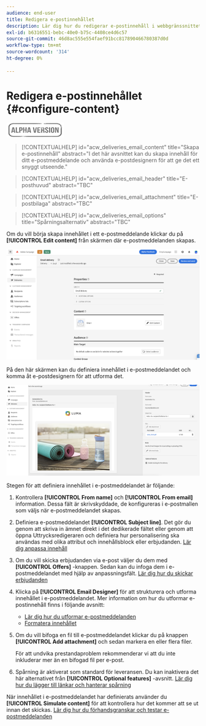 ```yaml
---
audience: end-user
title: Redigera e-postinnehållet
description: Lär dig hur du redigerar e-postinnehåll i webbgränssnittet för Campaign
exl-id: b6316551-bebc-40e0-b75c-4408ce4d6c57
source-git-commit: 46d8ac555e554faef91bcc817890466780387d0d
workflow-type: tm+mt
source-wordcount: '314'
ht-degree: 0%

---
```


# Redigera e-postinnehållet {#configure-content}

![](../assets/do-not-localize/badge.png)

>[!CONTEXTUALHELP]
>id="acw_deliveries_email_content"
>title="Skapa e-postinnehåll"
>abstract="I det här avsnittet kan du skapa innehåll för ditt e-postmeddelande och använda e-postdesignern för att ge det ett snyggt utseende."

>[!CONTEXTUALHELP]
>id="acw_deliveries_email_header"
>title="E-posthuvud"
>abstract="TBC"

>[!CONTEXTUALHELP]
>id="acw_deliveries_email_attachment"
>title="E-postbilaga"
>abstract="TBC"

>[!CONTEXTUALHELP]
>id="acw_deliveries_email_options"
>title="Spårningsalternativ"
>abstract="TBC"

Om du vill börja skapa innehållet i ett e-postmeddelande klickar du på **[!UICONTROL Edit content]** från skärmen där e-postmeddelanden skapas.

![](assets/edit-content.png)

På den här skärmen kan du definiera innehållet i e-postmeddelandet och komma åt e-postdesignern för att utforma det.

![](assets/content-dashboard.png)

Stegen för att definiera innehållet i e-postmeddelandet är följande:

1. Kontrollera **[!UICONTROL From name]** och **[!UICONTROL From email]** information. Dessa fält är skrivskyddade, de konfigureras i e-postmallen som väljs när e-postmeddelandet skapas.

1. Definiera e-postmeddelandet **[!UICONTROL Subject line]**. Det gör du genom att skriva in ämnet direkt i det dedikerade fältet eller genom att öppna Uttrycksredigeraren och definiera hur personalisering ska användas med olika attribut och innehållsblock eller erbjudanden. [Lär dig anpassa innehåll](../personalization/personalize.md)

1. Om du vill skicka erbjudanden via e-post väljer du dem med **[!UICONTROL Offers]** -knappen. Sedan kan du infoga dem i e-postmeddelandet med hjälp av anpassningsfält. [Lär dig hur du skickar erbjudanden](offers.md)

1. Klicka på **[!UICONTROL Email Designer]** för att strukturera och utforma innehållet i e-postmeddelandet. Mer information om hur du utformar e-postinnehåll finns i följande avsnitt:

   * [Lär dig hur du utformar e-postmeddelanden](create-email-content.md)
   * [Formatera innehållet](get-started-email-style.md)

1. Om du vill bifoga en fil till e-postmeddelandet klickar du på knappen **[!UICONTROL Add attachment]** och sedan markera en eller flera filer.

   För att undvika prestandaproblem rekommenderar vi att du inte inkluderar mer än en bifogad fil per e-post.

   <!--limitation on size + number of files?-->

1. Spårning är aktiverat som standard för leveransen. Du kan inaktivera det här alternativet från **[!UICONTROL Optional features]** -avsnitt. [Lär dig hur du lägger till länkar och hanterar spårning](message-tracking.md)

När innehållet i e-postmeddelandet har definierats använder du **[!UICONTROL Simulate content]** för att kontrollera hur det kommer att se ut innan det skickas. [Lär dig hur du förhandsgranskar och testar e-postmeddelanden](../preview-test/preview-test.md)

<!-- show screenshot showing an email fully configured + highlight the simulate content button-->
